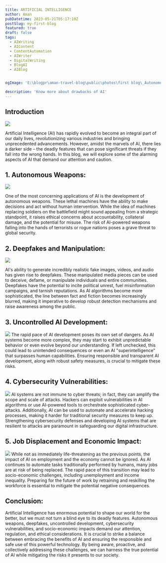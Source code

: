 ```yaml
---
title: ARTIFICIAL INTELLIGENCE
author: Aman
pubDatetime: 2023-05-21T05:17:19Z
postSlug: my-first-blog
featured: true
draft: false
tags:
  - AIWriting
  - AIContent
  - ContentAutomation
  - AIWriter
  - DigitalWriting
  - BlogAI
  - AIBlog


ogImage: 'E:\blogpr\aman-travel-blog\public\photos\first blog\_Autonomous Wea 0.png'

description: 'Know more about drawbacks of AI'
---
```


## Introduction
<!-- ![Introducing AstroPaper 2.0](aman-travel-blog\public\photos\first blog\Cybersecurity V 1.png) -->

![](https://c0.wallpaperflare.com/preview/483/913/258/advanced-ai-anatomy-artificial.jpg)


Artificial Intelligence (AI) has rapidly evolved to become an integral part of our daily lives, revolutionizing various industries and bringing unprecedented advancements. However, amidst the marvels of AI, there lies a darker side – the deadly features that can pose significant threats if they fall into the wrong hands. In this blog, we will explore some of the alarming aspects of AI that demand our attention and caution.

## 1. Autonomous Weapons:

![](https://i.dailymail.co.uk/i/pix/2015/07/17/15/24F165C500000578-3165356-image-a-33_1437142374850.jpg)

One of the most concerning applications of AI is the development of autonomous weapons. These lethal machines have the ability to make decisions and act without human intervention. While the idea of machines replacing soldiers on the battlefield might sound appealing from a strategic standpoint, it raises ethical concerns about accountability, collateral damage, and the potential for misuse. The risk of AI-powered weapons falling into the hands of terrorists or rogue nations poses a grave threat to global security.

## 2. Deepfakes and Manipulation:
![](https://miro.medium.com/v2/resize:fit:1000/1*J7RCe00k3arIaZXaNaYuwg.jpeg)

AI's ability to generate incredibly realistic fake images, videos, and audio has given rise to deepfakes. These manipulated media pieces can be used to deceive, defame, or manipulate individuals and entire communities. Deepfakes have the potential to incite political unrest, fuel misinformation campaigns, and tarnish reputations. As AI algorithms become more sophisticated, the line between fact and fiction becomes increasingly blurred, making it imperative to develop robust detection mechanisms and raise awareness among the public.

## 3. Uncontrolled AI Development:
![](https://www.artificialintelligence-news.com/wp-content/uploads/sites/9/2018/02/AI-experts-warning-artificial-intelligence-report.jpg)
The rapid pace of AI development poses its own set of dangers. As AI systems become more complex, they may start to exhibit unpredictable behavior or even evolve beyond our understanding. If left unchecked, this could lead to unintended consequences or even an AI "superintelligence" that surpasses human capabilities. Ensuring responsible and transparent AI development, along with robust safety measures, is crucial to mitigate these risks.

## 4. Cybersecurity Vulnerabilities:
![](https://assets.kpmg.com/is/image/kpmg/Artificial-Intelligence-2:cq5dam.web.1200.630)
AI systems are not immune to cyber threats; in fact, they can amplify the scope and scale of attacks. Hackers can exploit vulnerabilities in AI algorithms or use AI-powered tools to orchestrate sophisticated cyber-attacks. Additionally, AI can be used to automate and accelerate hacking processes, making it harder for traditional security measures to keep up. Strengthening cybersecurity defenses and developing AI systems that are resilient to attacks are paramount in safeguarding our digital infrastructure.

## 5. Job Displacement and Economic Impact:
![](https://img.huffingtonpost.com/asset/5cd524f12000005b009692ea.jpeg?ops=scalefit_720_noupscale)
While not as immediately life-threatening as the previous points, the impact of AI on employment and the economy cannot be ignored. As AI continues to automate tasks traditionally performed by humans, many jobs are at risk of being replaced. The rapid pace of this transition may lead to socio-economic challenges, including unemployment and income inequality. Preparing for the future of work by retraining and reskilling the workforce is essential to mitigate the potential negative consequences.

## Conclusion:
Artificial Intelligence has enormous potential to shape our world for the better, but we must not turn a blind eye to its deadly features. Autonomous weapons, deepfakes, uncontrolled development, cybersecurity vulnerabilities, and socio-economic impacts demand our attention, regulation, and ethical considerations. It is crucial to strike a balance between embracing the benefits of AI and ensuring the responsible and safe use of this powerful technology. By being aware, proactive, and collectively addressing these challenges, we can harness the true potential of AI while mitigating the risks it presents to our society.
